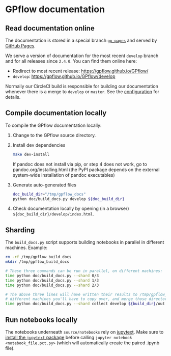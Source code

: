 # GPflow documentation

## Read documentation online

The documentation is stored in a special branch
[`gp-pages`](https://github.com/GPflow/GPflow/tree/gh-pages) and served by
[GitHub Pages](https://pages.github.com/).

We serve a version of documentation for the most recent `develop` branch and for all releases since
`2.4.0`. You can find them online here:

* Redirect to most recent release: https://gpflow.github.io/GPflow/
* `develop`: https://gpflow.github.io/GPflow/develop

Normally our CircleCI build is responsible for building our documentation whenever there is a merge
to `develop` or `master`. See the
[configuration](https://github.com/GPflow/GPflow/blob/develop/.circleci/config.yml) for details.


## Compile documentation locally

To compile the GPflow documentation locally:

1. Change to the GPflow source directory.

2. Install dev dependencies
   ```bash
   make dev-install
   ```

   If pandoc does not install via pip, or step 4 does not work, go to pandoc.org/installing.html (the PyPI package depends on the external system-wide installation of pandoc executables)

3. Generate auto-generated files
   ```bash
   doc_build_dir="/tmp/gpflow_docs"
   python doc/build_docs.py develop ${doc_build_dir}
   ```

4. Check documentation locally by opening (in a browser) `${doc_build_dir}/develop/index.html`.

## Sharding

The `build_docs.py` script supports building notebooks in parallel in different machines. Example:

```bash
rm -rf /tmp/gpflow_build_docs
mkdir /tmp/gpflow_build_docs

# These three commands can be run in parallel, on different machines:
time python doc/build_docs.py --shard 0/3
time python doc/build_docs.py --shard 1/3
time python doc/build_docs.py --shard 2/3

# The above three lines will have written their results to /tmp/gpflow_build_docs. If run on
# different machines you'll have to copy over, and merge those directories before this line:
time python doc/build_docs.py --shard collect develop ${build_dir}/out
```


## Run notebooks locally

The notebooks underneath `source/notebooks` rely on [jupytext](https://github.com/mwouts/jupytext).
Make sure to [install the `jupytext` package](https://github.com/mwouts/jupytext#install) before
calling `jupyter notebook <notebook_file.pct.py>`
(which will automatically create the paired .ipynb file).
